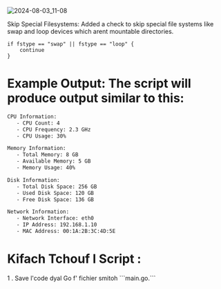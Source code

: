 ![2024-08-03_11-08](https://github.com/user-attachments/assets/e158142f-c6fa-4ce6-89b5-76bf5db7dc1d)


Skip Special Filesystems: Added a check to skip special file systems like swap and loop devices which arent mountable directories.
```
if fstype == "swap" || fstype == "loop" {
    continue
}
```
<h1>Example Output:
The script will produce output similar to this:
</h1>

```bash
CPU Information:
   - CPU Count: 4
   - CPU Frequency: 2.3 GHz
   - CPU Usage: 30%

Memory Information:
   - Total Memory: 8 GB
   - Available Memory: 5 GB
   - Memory Usage: 40%

Disk Information:
   - Total Disk Space: 256 GB
   - Used Disk Space: 120 GB
   - Free Disk Space: 136 GB

Network Information:
   - Network Interface: eth0
   - IP Address: 192.168.1.10
   - MAC Address: 00:1A:2B:3C:4D:5E
```

<h1>Kifach Tchouf l Script :</h1>
1 . Save l'code dyal Go f' fichier smitoh ```main.go.```
